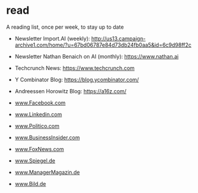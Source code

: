 # read
A reading list, once per week, to stay up to date

* Newsletter Import.AI (weekly): http://us13.campaign-archive1.com/home/?u=67bd06787e84d73db24fb0aa5&id=6c9d98ff2c
* Newsletter Nathan Benaich on AI (monthly): https://www.nathan.ai
* Techcrunch News: https://www.techcrunch.com
* Y Combinator Blog: https://blog.ycombinator.com/
* Andreessen Horowitz Blog: https://a16z.com/

* www.Facebook.com
* www.Linkedin.com

* www.Politico.com
* www.BusinessInsider.com
* www.FoxNews.com
* www.Spiegel.de
* www.ManagerMagazin.de
* www.Bild.de
